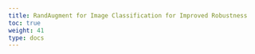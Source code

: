 ```yaml
---
title: RandAugment for Image Classification for Improved Robustness
toc: true
weight: 41
type: docs
---
```

